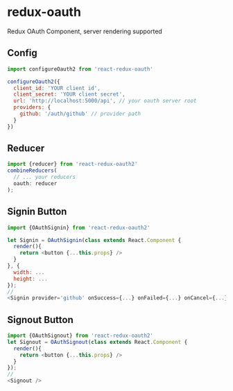 # redux-oauth
Redux OAuth Component, server rendering supported

## Config
```js
import configureOauth2 from 'react-redux-oauth'

configureOauth2({
  client_id: 'YOUR client id',
  client_secret: 'YOUR client secret',
  url: 'http://localhost:5000/api', // your oauth server root
  providers: {
    github: '/auth/github' // provider path
  }
})
```
## Reducer
```js
import {reducer} from 'react-redux-oauth2'
combineReducers(
  // ... your reducers
  oauth: reducer
);
```
## Signin Button
```js
import {OAuthSignin} from 'react-redux-oauth2'

let Signin = OAuthSignin(class extends React.Component {
  render(){
    return <button {...this.props} />
  }
}, {
  width: ...
  height: ...
});
//
<Signin provider='github' onSuccess={...} onFailed={...} onCancel={...} />
```

## Signout Button
```js
import {OAuthSignout} from 'react-redux-oauth2'
let Signout = OAuthSignout(class extends React.Component {
  render(){
    return <button {...this.props} />
  }
});
//
<Signout />
```

